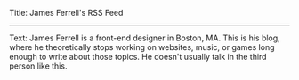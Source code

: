 Title: James Ferrell's RSS Feed

----

Text: James Ferrell is a front-end designer in Boston, MA. This is his blog, where he theoretically stops working on websites, music, or games long enough to write about those topics. He doesn't usually talk in the third person like this.
